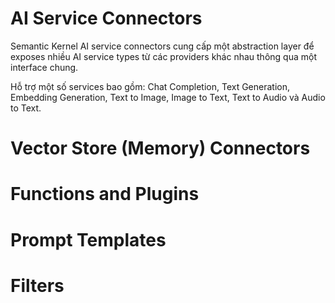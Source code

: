 # AI Service Connectors
Semantic Kernel AI service connectors cung cấp một abstraction layer để exposes nhiều AI service types từ các providers khác nhau thông qua một interface chung.

Hỗ trợ một số services bao gồm:  Chat Completion, Text Generation, Embedding Generation, Text to Image, Image to Text, Text to Audio và Audio to Text.

# Vector Store (Memory) Connectors

# Functions and Plugins

# Prompt Templates

# Filters



